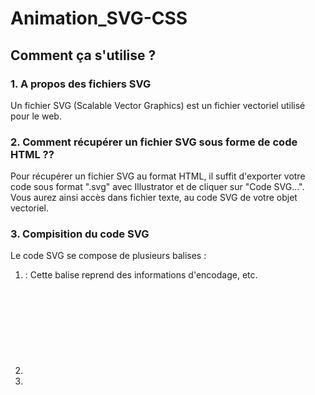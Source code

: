 # Animation_SVG-CSS
## Comment ça s'utilise ?
### 1. A propos des fichiers SVG 
Un fichier SVG (Scalable Vector Graphics) est un fichier vectoriel utilisé pour le web. 
### 2. Comment récupérer un fichier SVG sous forme de code HTML ?? 
Pour récupérer un fichier SVG au format HTML, il suffit d'exporter votre code sous format ".svg" avec Illustrator et de cliquer sur "Code SVG...". Vous aurez ainsi accès dans fichier texte, au code SVG de votre objet vectoriel.
### 3. Compisition du code SVG
Le code SVG se compose de plusieurs balises : 
1. <?xml> : Cette balise reprend des informations d'encodage, etc. 
2. <svg> :  Balise reprenant les informations générales de votre vecteur (nom du calque, position,...) ainsi que des attributs xmls faisant renvoyant à des pages w3c. 
3. <style> : Permet d'incorporer vos couleurs dans vos illustrations avec la propriété "fill". Propre aux svg. Les classes définies permettant de coloriser vos illustrations s'intitulent "st". Vous les retrouverez dans les balises dessinant vos formes. 
4. <g> : Balise regroupant les éléments que vous avez groupé dans votre fichier Illustrator
5. <polygon> : Balise indiquant que votre forme est un polygone (forme créé avec l'outil polygone d'Illustrator).
6. <path> : Balise indiquant que votre forme est un tracé que vous avez dessiné "vous-meme".

Vous remarquerez que vos balises <polygon> et <path> sont respectivement composés d'attributs "points" et "d". Ces attributs ont en valeur une longue série de chiffres. Il s'agit en fait des coordonnées vectorielles qui permettent à HTML de retracer vos formes. Il vaut donc mieux laisser ces valeurs tranquilles sous peine de voir votre illustation déformée. 
  
  
    
